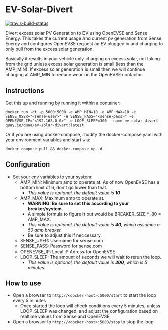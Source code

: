 # EV-Solar-Divert

[![travis-build-status](https://travis-ci.com/btannous/ev-solar-divert.svg?branch=master)](https://travis-ci.com/btannous/ev-solar-divert)

Divert excess solar PV Generation to EV using OpenEVSE and Sense Energy.  This takes the current usage and current pv generation from Sense Energy and configures OpenEVSE request an EV plugged in and charging to only pull from the excess solar generation.

Basically it results in your vehicle only charging on excess solar, not taking from the grid unless excess solar generation is small (less than the AMP_MIN).  If excess solar generation is small then we will continue charging at AMP_MIN to reduce wear on the OpenEVSE contactor.

## Instructions

Get this up and running by running it within a container:

```
docker run -dt -p 5000:5000 -e AMP_MIN=10 -e AMP_MAX=10 -e SENSE_USER="<sense-user>" -e SENSE_PASS="<sense-pass>" -e OPENEVSE_IP="<192.168.0.0>" -e LOOP_SLEEP=300 --name ev-solar-divert quay.io/quaa/ev-solar-divert:latest
```

Or if you are using docker-compose, modify the docker-compose.yaml with your environment variables and start via:

```
docker-compose pull && docker-compose up -d
```

## Configuration

- Set your env variables to your system:
  - AMP_MIN: Minimum amp to operate at. As of now OpenEVSE has a bottom limit of 6, don't go lower than that.
    - *This value is optional, the default value is **10***
  - AMP_MAX: Maximum amp to operate at.
    - **WARNING: Be sure to set this according to your breaker/system.**
    - A simple formula to figure it out would be BREAKER_SIZE * .80 = AMP_MAX.
    - *This value is optional, the default value is **40**, which assumes a 50 amp breaker.*
    - Be sure to adjust this if neccessary.
  - SENSE_USER: Username for sense.com
  - SENSE_PASS: Password for sense.com
  - OPENEVSE_IP: Local IP Adress for OpenEVSE
  - LOOP_SLEEP: The amount of seconds we will wait to rerun the loop.
    - *This value is optional, the default value is **300**, which is 5 minutes.*

## How to use

- Open a browser to `http://<docker-host>:5000/start` to start the loop every 5 minutes
  - Once started the loop will check conditions every 5 minutes, unless LOOP_SLEEP was changed, and adjust the configuration based on realtime values from Sense and OpenEVSE
- Open a browser to `http://<docker-host>:5000/stop` to stop the loop

